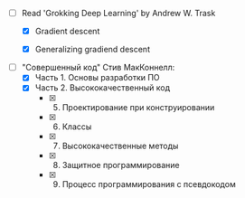 - [ ] Read 'Grokking Deep Learning' by Andrew W. Trask
  * [x] Gradient descent
  * [x] Generalizing gradiend descent


- [ ] "Совершенный код" Стив МакКоннелл:
    * [x] Часть 1. Основы разработки ПО
    * [x] Часть 2. Высококачественный код
        - [x] 5. Проектирование при конструировании
        - [x] 6. Классы
        - [x] 7. Высококачественные методы
        - [x] 8. Защитное программирование
        - [x] 9. Процесс программирования с псевдокодом
